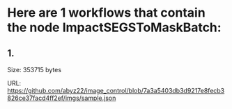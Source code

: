 # Here are 1 workflows that contain the node ImpactSEGSToMaskBatch:

## 1. 

Size: 353715 bytes

URL: https://github.com/abyz22/image_control/blob/7a3a5403db3d9217e8fecb3826ce37facd4ff2ef/imgs/sample.json

